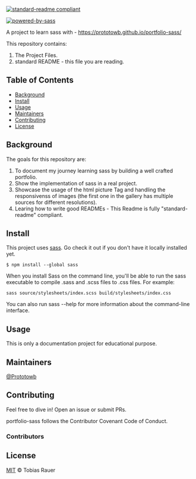 [![standard-readme compliant](https://img.shields.io/badge/readme%20style-standard-brightgreen.svg?style=flat-square)](https://github.com/RichardLitt/standard-readme)

[![powered-by-sass](https://img.shields.io/badge/powered%20by-sass-pink.svg?style=flat-square)](https://sass-lang.com)


A project to learn sass with - https://prototowb.github.io/portfolio-sass/

This repository contains:

1. The Project Files.
2. standard README - this file you are reading.

## Table of Contents

- [Background](#background)
- [Install](#install)
- [Usage](#usage)
- [Maintainers](#maintainers)
- [Contributing](#contributing)
- [License](#license)

## Background

The goals for this repository are:

1. To document my journey learning sass by building a well crafted portfolio.
2. Show the implementation of sass in a real project.
3. Showcase the usage of the html picture Tag and handling the responsivenss of images (the first one in the gallery has multiple sources for different resolutions). 
4. Learing how to write good READMEs - This Readme is fully "standard-readme" compliant.

## Install

This project uses [sass](https://sass-lang.com). Go check it out if you don't have it locally installed yet.
```
$ npm install --global sass
```
When you install Sass on the command line, you'll be able to run the sass executable to compile .sass and .scss files to .css files. For example:
```
sass source/stylesheets/index.scss build/stylesheets/index.css
```
You can also run sass --help for more information about the command-line interface.

## Usage

This is only a documentation project for educational purpose.

## Maintainers

[@Prototowb](https://github.com/prototowb)

## Contributing
Feel free to dive in! Open an issue or submit PRs.

portfolio-sass follows the Contributor Covenant Code of Conduct.

### Contributors


## License
[MIT](LICENSE) © Tobias Rauer
